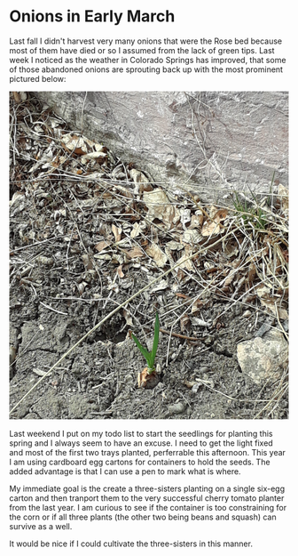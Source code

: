 # Onions in Early March
Last fall I didn't harvest very many onions that were the Rose bed because most 
of them have died or so I assumed from the lack of green tips. Last week I 
noticed as the weather in Colorado Springs has improved, that some of those
abandoned onions are sprouting back up with the most prominent pictured 
below:

![Onion Sprout](img/020200312_onion.png)

Last weekend I put on my todo list to start the seedlings for planting this
spring and I always seem to have an excuse. I need to get the light fixed and
most of the first two trays planted, perferrable this afternoon. This year
I am using cardboard egg cartons for containers to hold the seeds. The added
advantage is that I can use a pen to mark what is where.

My immediate goal is the create a three-sisters planting on a single six-egg
carton and then tranport them to the very successful cherry tomato planter from
the last year. I am curious to see if the container is too constraining for the corn 
or if all three plants (the other two being beans and squash) can survive as a well.

It would be nice if I could cultivate the three-sisters in this manner.

